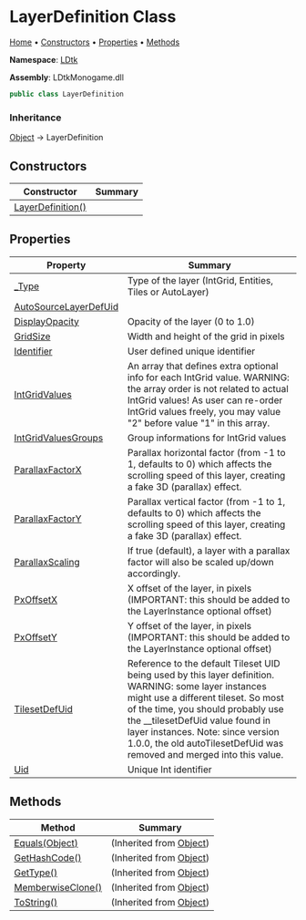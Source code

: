 # LayerDefinition Class

[Home](../../README.md) &#x2022; [Constructors](#constructors) &#x2022; [Properties](#properties) &#x2022; [Methods](#methods)

**Namespace**: [LDtk](../README.md)

**Assembly**: LDtkMonogame\.dll

```csharp
public class LayerDefinition
```

### Inheritance

[Object](https://docs.microsoft.com/en-us/dotnet/api/system.object) &#x2192; LayerDefinition

## Constructors

| Constructor | Summary |
| ----------- | ------- |
| [LayerDefinition()](-ctor/README.md) | |

## Properties

| Property | Summary |
| -------- | ------- |
| [_Type](_Type/README.md) | Type of the layer \(IntGrid, Entities, Tiles or AutoLayer\) |
| [AutoSourceLayerDefUid](AutoSourceLayerDefUid/README.md) | |
| [DisplayOpacity](DisplayOpacity/README.md) | Opacity of the layer \(0 to 1\.0\) |
| [GridSize](GridSize/README.md) | Width and height of the grid in pixels |
| [Identifier](Identifier/README.md) | User defined unique identifier |
| [IntGridValues](IntGridValues/README.md) | An array that defines extra optional info for each IntGrid value\.  WARNING: the array order is not related to actual IntGrid values\! As user can re\-order IntGrid values freely, you may value "2" before value "1" in this array\. |
| [IntGridValuesGroups](IntGridValuesGroups/README.md) | Group informations for IntGrid values |
| [ParallaxFactorX](ParallaxFactorX/README.md) | Parallax horizontal factor \(from \-1 to 1, defaults to 0\) which affects the scrolling speed of this layer, creating a fake 3D \(parallax\) effect\. |
| [ParallaxFactorY](ParallaxFactorY/README.md) | Parallax vertical factor \(from \-1 to 1, defaults to 0\) which affects the scrolling speed of this layer, creating a fake 3D \(parallax\) effect\. |
| [ParallaxScaling](ParallaxScaling/README.md) | If true \(default\), a layer with a parallax factor will also be scaled up/down accordingly\. |
| [PxOffsetX](PxOffsetX/README.md) | X offset of the layer, in pixels \(IMPORTANT: this should be added to the LayerInstance optional offset\) |
| [PxOffsetY](PxOffsetY/README.md) | Y offset of the layer, in pixels \(IMPORTANT: this should be added to the LayerInstance optional offset\) |
| [TilesetDefUid](TilesetDefUid/README.md) | Reference to the default Tileset UID being used by this layer definition\. WARNING: some layer instances might use a different tileset\. So most of the time, you should probably use the \_\_tilesetDefUid value found in layer instances\.  Note: since version 1\.0\.0, the old autoTilesetDefUid was removed and merged into this value\. |
| [Uid](Uid/README.md) | Unique Int identifier |

## Methods

| Method | Summary |
| ------ | ------- |
| [Equals(Object)](https://docs.microsoft.com/en-us/dotnet/api/system.object.equals) |  \(Inherited from [Object](https://docs.microsoft.com/en-us/dotnet/api/system.object)\) |
| [GetHashCode()](https://docs.microsoft.com/en-us/dotnet/api/system.object.gethashcode) |  \(Inherited from [Object](https://docs.microsoft.com/en-us/dotnet/api/system.object)\) |
| [GetType()](https://docs.microsoft.com/en-us/dotnet/api/system.object.gettype) |  \(Inherited from [Object](https://docs.microsoft.com/en-us/dotnet/api/system.object)\) |
| [MemberwiseClone()](https://docs.microsoft.com/en-us/dotnet/api/system.object.memberwiseclone) |  \(Inherited from [Object](https://docs.microsoft.com/en-us/dotnet/api/system.object)\) |
| [ToString()](https://docs.microsoft.com/en-us/dotnet/api/system.object.tostring) |  \(Inherited from [Object](https://docs.microsoft.com/en-us/dotnet/api/system.object)\) |

